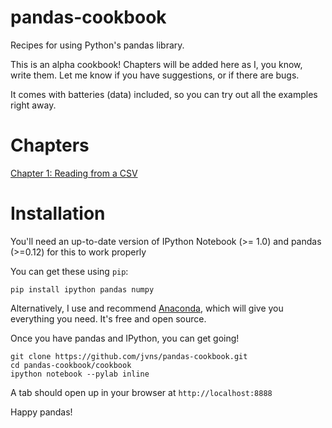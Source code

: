 pandas-cookbook
===============

Recipes for using Python's pandas library.

This is an alpha cookbook! Chapters will be added here as I, you know, write them. Let me know if you have suggestions, or if there are bugs.

It comes with batteries (data) included, so you can try out all the examples right away.

Chapters
========

[Chapter 1: Reading from a CSV](http://nbviewer.ipython.org/github/jvns/pandas-cookbook/blob/master/cookbook/Chapter%201%20-%20Reading%20from%20a%20CSV.ipynb)



Installation
============

You'll need an up-to-date version of IPython Notebook (>= 1.0) and pandas (>=0.12) for this to work properly

You can get these using `pip`:

```
pip install ipython pandas numpy
```

Alternatively, I use and recommend [Anaconda](https://store.continuum.io/), which will give you everything you need. It's free and open source.

Once you have pandas and IPython, you can get going!

```
git clone https://github.com/jvns/pandas-cookbook.git
cd pandas-cookbook/cookbook
ipython notebook --pylab inline
```

A tab should open up in your browser at `http://localhost:8888`

Happy pandas!

